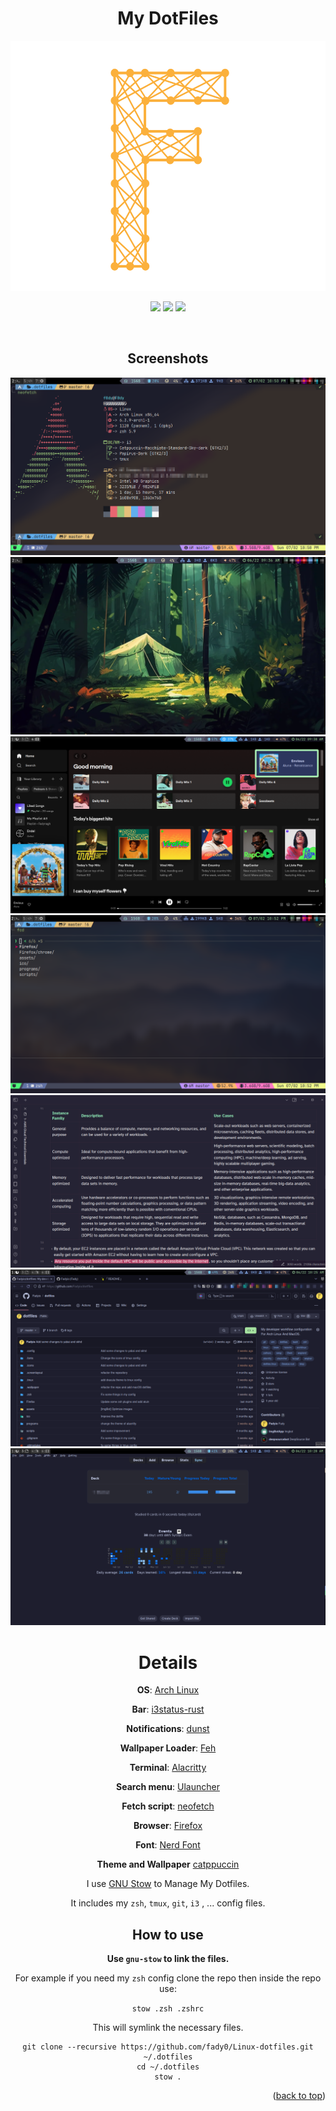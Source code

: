 <div align="center">

# **My DotFiles**

<img src="https://raw.githubusercontent.com/Fadyio/Fadyio.com/main/static/img/logo.svg" height="400">
<div align="center">

![](https://img.shields.io/github/last-commit/Fadyio/Linux-dotfiles?&style=for-the-badge&color=C9CBFF&logoColor=D9E0EE&labelColor=302D41)
![](https://img.shields.io/github/stars/Fadyio/Linux-dotfiles?style=for-the-badge&logo=starship&color=8bd5ca&logoColor=D9E0EE&labelColor=302D41)
[![](https://img.shields.io/github/repo-size/Fadyio/Linux-dotfiles?color=%23DDB6F2&label=SIZE&logo=codesandbox&style=for-the-badge&logoColor=D9E0EE&labelColor=302D41)](https://github.com/Fadyio/Linux-dotfiles)


<br/>

## Screenshots
![Arch](/Assets/Arch1.png)
![Arch](/Assets/Arch2.png)
![Arch](/Assets/Arch3.png)
![Arch](/Assets/Arch4.png)
![Arch](/Assets/Arch5.png)
![Arch](/Assets/Arch6.png)
![Anki](/Assets/Anki.png)

</div>


# Details
 **OS**: [Arch Linux](https://archlinux.org)

 **Bar**: [i3status-rust](https://github.com/greshake/i3status-rust)

 **Notifications**: [dunst](https://github.com/dunst-project/dunst)

 **Wallpaper Loader**: [Feh](https://feh.finalrewind.org)

 **Terminal**: [Alacritty](https://alacritty.org/)

 **Search menu**: [Ulauncher](https://ulauncher.io/)

 **Fetch script**: [neofetch](https://github.com/dylanaraps/neofetch)

 **Browser**: [Firefox](https://www.mozilla.org/en-US/firefox/new/?redirect_source=firefox-com)

 **Font**: [Nerd Font](https://www.nerdfonts.com/)

 **Theme and Wallpaper** [catppuccin](https://github.com/catppuccin/catppuccin)


I use  [GNU Stow](https://www.gnu.org/software/stow/) to Manage My Dotfiles.

It includes my `zsh`, `tmux`, `git`, `i3` , ... config files.

## How to use

**Use `gnu-stow` to link the files.**

For example if you need my `zsh` config clone the repo then inside the repo use:

`stow .zsh .zshrc`

This will symlink the necessary files.

```
git clone --recursive https://github.com/fady0/Linux-dotfiles.git ~/.dotfiles
cd ~/.dotfiles
stow .
```
<p align="right">(<a href="#top">back to top</a>)</p>
